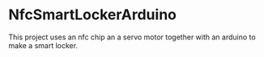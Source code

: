 # NfcSmartLockerArduino
This project uses an nfc chip an a servo motor together with an arduino to make a smart locker.
